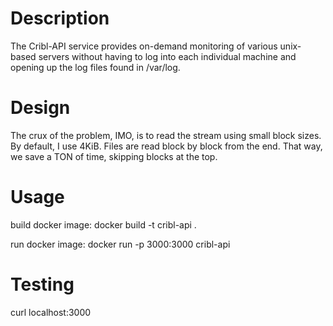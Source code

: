 # Description
The Cribl-API service provides on-demand monitoring of various unix-based servers without having to log into each individual machine and opening up the log files found in /var/log.

# Design

The crux of the problem, IMO, is to read the stream using small block sizes.
By default, I use 4KiB.
Files are read block by block from the end.
That way, we save a TON of time, skipping blocks at the top.

# Usage

build docker image: docker build -t cribl-api .

run docker image: docker run -p 3000:3000 cribl-api

# Testing

curl localhost:3000
